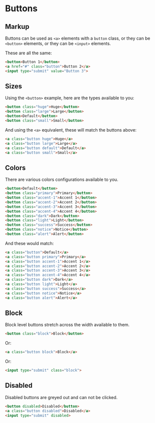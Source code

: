 # Buttons

## Markup

Buttons can be used as `<a>` elements with a `button` class, or they can be `<button>` elements, or they can be `<input>` elements.

These are all the same:

```html
<button>Button 1</button>
<a href="#" class="button">Button 2</a>
<input type="submit" value="Button 3">
```

## Sizes

Using the `<button>` example, here are the types available to you:

```html
<button class="huge">Huge</button>
<button class="large">Large</button>
<button>Default</button>
<button class="small">Small</button>
```

And using the `<a>` equivalent, these will match the buttons above:

```html
<a class="button huge">Huge</a>
<a class="button large">Large</a>
<a class="button default">Default</a>
<a class="button small">Small</a>
```


## Colors

There are various colors configurations available to you.

```html
<button>Default</button>
<button class="primary">Primary</button>
<button class="accent-1">Accent 1</button>
<button class="accent-2">Accent 2</button>
<button class="accent-3">Accent 3</button>
<button class="accent-4">Accent 4</button>
<button class="dark">Dark</button>
<button class="light">Light</button>
<button class="success">Success</button>
<button class="notice">Notice</button>
<button class="alert">Alert</button>
```


And these would match:

```html
<a class="button">Default</a>
<a class="button primary">Primary</a>
<a class="button accent-1">Accent 1</a>
<a class="button accent-2">Accent 2</a>
<a class="button accent-3">Accent 3</a>
<a class="button accent-4">Accent 4</a>
<a class="button dark">Dark</a>
<a class="button light">Light</a>
<a class="button success">Success</a>
<a class="button notice">Notice</a>
<a class="button alert">Alert</a>
```

## Block

Block level buttons stretch across the width available to them.

```html
<button class="block">Block</button>
```

Or:

```html
<a class="button block">Block</a>
```

Or:

```html
<input type="submit" class="block">
```

## Disabled

Disabled buttons are greyed out and can not be clicked.

```html
<button disabled>Disabled</button>
<a class="button disabled">Disabled</a>
<input type="submit" disabled>
```
